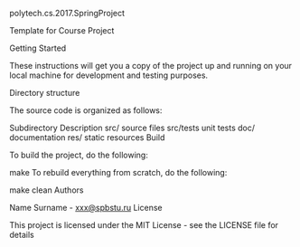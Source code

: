 polytech.cs.2017.SpringProject

Template for Course Project

Getting Started

These instructions will get you a copy of the project up and running on your local machine for development and testing purposes.

Directory structure

The source code is organized as follows:

Subdirectory	Description
src/	source files
src/tests	unit tests
doc/	documentation
res/	static resources
Build

To build the project, do the following:

make
To rebuild everything from scratch, do the following:

make clean
Authors

Name Surname - xxx@spbstu.ru
License

This project is licensed under the MIT License - see the LICENSE file for details
